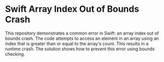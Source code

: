 # Swift Array Index Out of Bounds Crash

This repository demonstrates a common error in Swift: an array index out of bounds crash.  The code attempts to access an element in an array using an index that is greater than or equal to the array's count. This results in a runtime crash.  The solution shows how to prevent this error using bounds checking.